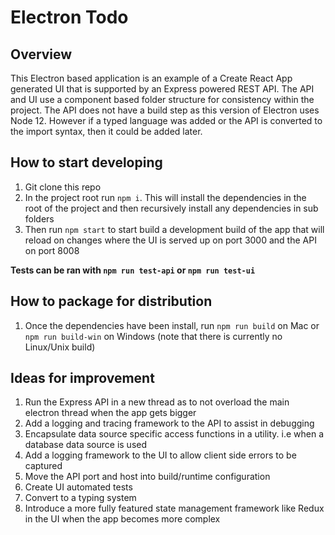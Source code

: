 # Electron Todo

## Overview

This Electron based application is an example of a Create React App generated UI that is supported by an Express powered REST API. The API and UI use a component based folder structure for consistency within the project. The API does not have a build step as this version of Electron uses Node 12. However if a typed language was added or the API is converted to the import syntax, then it could be added later.

## How to start developing

1. Git clone this repo
2. In the project root run ```npm i```. This will install the dependencies in the root of the project and then recursively install any dependencies in sub folders
3. Then run ```npm start``` to start build a development build of the app that will reload on changes where the UI is served up on port 3000 and the API on port 8008

**Tests can be ran with ```npm run test-api``` or ```npm run test-ui```**

## How to package for distribution

1. Once the dependencies have been install, run ```npm run build``` on Mac or ```npm run build-win``` on Windows (note that there is currently no Linux/Unix build)

## Ideas for improvement

1. Run the Express API in a new thread as to not overload the main electron thread when the app gets bigger
2. Add a logging and tracing framework to the API to assist in debugging
3. Encapsulate data source specific access functions in a utility. i.e when a database data source is used
4. Add a logging framework to the UI to allow client side errors to be captured
5. Move the API port and host into build/runtime configuration
6. Create UI automated tests
7. Convert to a typing system
8. Introduce a more fully featured state management framework like Redux in the UI when the app becomes more complex
